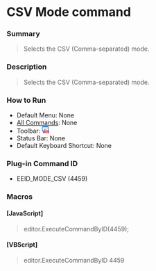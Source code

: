 # CSV Mode command

### Summary

> Selects the CSV (Comma-separated) mode.

### Description

> Selects the CSV (Comma-separated) mode.

### How to Run

- Default Menu: None
- [All Commands](../tools/all_commands): None
- Toolbar: ![](../../images/csv.gif)
- Status Bar: None
- Default Keyboard Shortcut: None

### Plug-in Command ID

- EEID\_MODE\_CSV (4459)

### Macros

#### \[JavaScript\]

> editor.ExecuteCommandByID(4459);

#### \[VBScript\]

> editor.ExecuteCommandByID 4459